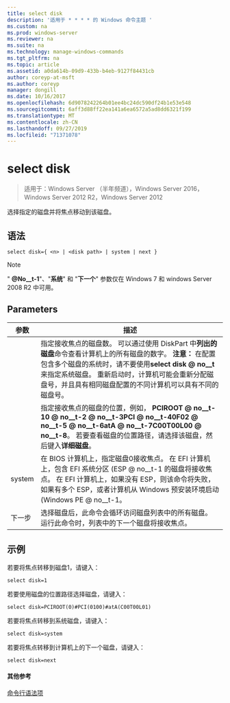 ```yaml
---
title: select disk
description: '适用于 * * * * 的 Windows 命令主题 '
ms.custom: na
ms.prod: windows-server
ms.reviewer: na
ms.suite: na
ms.technology: manage-windows-commands
ms.tgt_pltfrm: na
ms.topic: article
ms.assetid: a0da614b-09d9-433b-b4eb-9127f84431cb
author: coreyp-at-msft
ms.author: coreyp
manager: dongill
ms.date: 10/16/2017
ms.openlocfilehash: 6d9078242264b01ee4bc24dc590df24b1e53e548
ms.sourcegitcommit: 6aff3d88ff22ea141a6ea6572a5ad8dd6321f199
ms.translationtype: MT
ms.contentlocale: zh-CN
ms.lasthandoff: 09/27/2019
ms.locfileid: "71371078"
---
```

# <a name="select-disk"></a>select disk

>适用于：Windows Server （半年频道），Windows Server 2016，Windows Server 2012 R2，Windows Server 2012

选择指定的磁盘并将焦点移动到该磁盘。  
  
  
  
## <a name="syntax"></a>语法  
  
```  
select disk={ <n> | <disk path> | system | next }  
```  
  
> [!NOTE]  
> " **@No__t-1**"、"**系统**" 和 "**下一个**" 参数仅在 Windows 7 和 windows Server 2008 R2 中可用。  
  
## <a name="parameters"></a>Parameters  
  
|  参数  |                                                                                                                                                                                                            描述                                                                                                                                                                                                            |
|-------------|-----------------------------------------------------------------------------------------------------------------------------------------------------------------------------------------------------------------------------------------------------------------------------------------------------------------------------------------------------------------------------------------------------------------------------------|
|     <n>     | 指定接收焦点的磁盘数。 可以通过使用 DiskPart 中**列出的磁盘**命令查看计算机上的所有磁盘的数字。 **注意：** 在配置包含多个磁盘的系统时，请不要使用**select disk @ no__t**来指定系统磁盘。 重新启动时，计算机可能会重新分配磁盘号，并且具有相同磁盘配置的不同计算机可以具有不同的磁盘号。 |
| <disk path> |                                                                                                                 指定接收焦点的磁盘的位置，例如， **PCIROOT @ no__t-10 @ no__t-2 @ no__t-3PCI @ no__t-40F02 @ no__t-5 @ no__t-6atA @ no__t-7C00T00L00 @ no__t-8**。 若要查看磁盘的位置路径，请选择该磁盘，然后键入**详细磁盘**。                                                                                                                  |
|   system    |                                 在 BIOS 计算机上，指定磁盘0接收焦点。 在 EFI 计算机上，包含 EFI 系统分区 \(ESP @ no__t-1 的磁盘将接收焦点。 在 EFI 计算机上，如果没有 ESP，则该命令将失败，如果有多个 ESP，或者计算机从 Windows 预安装环境启动 \(Windows PE @ no__t-1。                                  |
|    下一步     |                                                                                                                                     选择磁盘后，此命令会循环访问磁盘列表中的所有磁盘。 运行此命令时，列表中的下一个磁盘将接收焦点。                                                                                                                                      |
  
## <a name="BKMK_examples"></a>示例  
若要将焦点转移到磁盘1，请键入：  
  
```  
select disk=1  
```  
  
若要使用磁盘的位置路径选择磁盘，请键入：  
  
```  
select disk=PCIROOT(0)#PCI(0100)#atA(C00T00L01)  
```  
  
若要将焦点转移到系统磁盘，请键入：  
  
```  
select disk=system  
```  
  
若要将焦点转移到计算机上的下一个磁盘，请键入：  
  
```  
select disk=next  
```  
  
#### <a name="additional-references"></a>其他参考  
[命令行语法项](command-line-syntax-key.md)  
  

  

